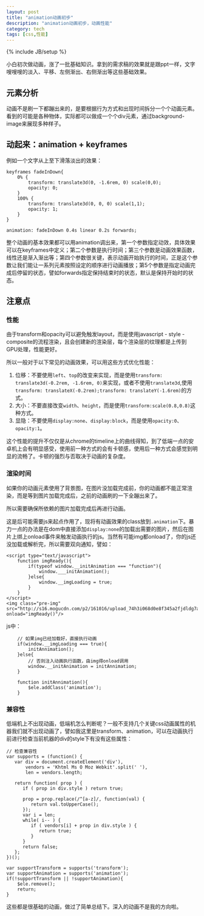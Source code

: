 ```yaml
---
layout: post
title: "animation动画初步"
description: "animation动画初步，动画性能"
category: tech
tags: [css,性能]
---
```

{% include JB/setup %}


小白初次做动画，涨了一批基础知识。拿到的需求稿的效果就是跟ppt一样，文字嗖嗖嗖的淡入、平移、左侧渐出、右侧渐出等这些基础效果。

## 元素分析

动画不是刷一下都蹦出来的，是要根据行为方式和出现时间拆分一个个动画元素。看到的可能是各种物体，实际都可以做成一个个div元素，通过background-image来展现多种样子。

## 动起来：animation + keyframes

例如一个文字从上至下滑落淡出的效果：

    keyframes fadeInDown{
        0% {
            transform: translate3d(0, -1.6rem, 0) scale(0,0);
            opacity: 0;
        }
        100% {
            transform: translate3d(0, 0, 0) scale(1,1);
            opacity: 1;
        }
    }
    
    animation: fadeInDown 0.4s linear 0.2s forwards;
    
整个动画的基本效果都可以用animation调出来，第一个参数指定动效，具体效果可以在keyframes中定义；第二个参数是执行时间；第三个参数是动画效果函数，线性还是渐入渐出等；第四个参数很关键，表示动画开始执行的时间，正是这个参数让我们能让一系列元素按照设定的顺序进行动画播放；第5个参数是指定动画完成后停留的状态，譬如forwards指定保持结束时的状态，默认是保持开始时的状态。

## 注意点

### 性能
由于transform和opacity可以避免触发layout，而是使用javascript - style - composite的流程渲染，且会创建新的渲染层，每个渲染层的纹理都是上传到GPU处理，性能更好。

所以一般对于以下常见的动画效果，可以用这些方式优化性能：

1. 位移：不要使用`left`、`top`的改变来实现，而是使用`transform: translate3d(-0.2rem, -1.6rem, 0)`来实现，或者不使用`translate3d`,使用`transform: translateX(-0.2rem);transform: translateY(-1.6rem)`的方式。
2. 大小：不要直接改变`width`、`height`，而是使用`transform:scale(0.8,0.8)`这种方式。
3. 显隐：不要使用`display:none`、`display:block`，而是使用`opacity:0`、`opacity:1`。

这个性能的提升不仅仅是从chrome的timeline上的曲线得知，到了低端一点的安卓机上会有明显感受，使用前一种方式的会有卡顿感，使用后一种方式会感觉到明显的流畅了。卡顿的强烈与否取决于动画的复杂度。

### 渲染时间

如果你的动画元素使用了背景图，在图片没加载完成前，你的动画都不能正常渲染，而是等到图片加载完成后，之前的动画刷的一下全蹦出来了。

所以需要确保所依赖的图片加载完成后再进行动画。

这是后可能需要js来起点作用了，现将有动画效果的class放到`.animation`下。暴力一点的办法是在dom中直接添加`display:none`的<img />加载出需要的图片，然后在图片上绑上onload事件来触发动画执行的js。当然有可能img都onload了，你的js还没加载或解析完，所以需要双向通知，譬如：

    <script type="text/javascript">
        function imgReady(){
            if(typeof window.__initAnimation === "function"){
                window.___initAnimation();
            }else{
                window.__imgLoading = true;  
            }
        }
    </script>
	<img class="pre-img" src="http://s16.mogucdn.com/p2/161016/upload_74h3i068d0e8f345a2fjdldg7aa8k_750x621.png" onload="imgReady()"/>
	
js中：

        // 如果img已经加载好，直接执行动画
		if(window.__imgLoading === true){
			initAnnimation();
		}else{
			// 否则注入动画执行函数，由img得onload调用
			window.__initAnimation = initAnnimation;
		}
		
		function initAnnimation(){
			$ele.addClass('animation');
		}
		
### 兼容性

低端机上不出现动画，低端机怎么判断呢？一般不支持几个关键css动画属性的机器我们就不出现动画了，譬如我这里是transform、animation，可以在动画执行前进行检查当前机器的div的style下有没有这些属性：

	// 检查兼容性
	var supports = (function() {
       var div = document.createElement('div'),
           vendors = 'Khtml Ms O Moz Webkit'.split(' '),
           len = vendors.length;

       return function( prop ) {
          if ( prop in div.style ) return true;

          prop = prop.replace(/^[a-z]/, function(val) {
             return val.toUpperCase();
          });
          var i = len;
          while( i-- ) {
             if ( vendors[i] + prop in div.style ) {
                return true;
             }
          }
          return false;
       };
    })();

    var supportTransform = supports('transform');
    var supportAnimation = supports('animation');
    if(!supportTransform || !supportAnimation){
		$ele.remove();
		return;
	}

这些都是很基础的动画，做过了简单总结下。深入的动画不是我的方向啦。




